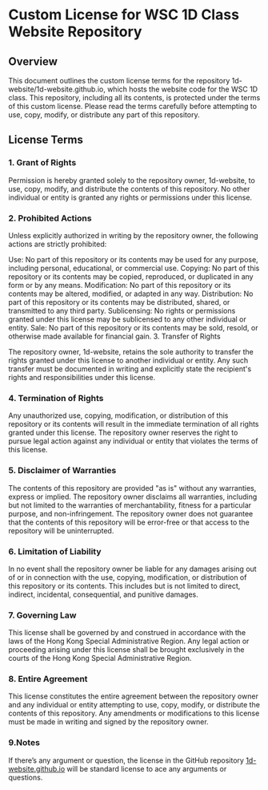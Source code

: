 # Custom License for WSC 1D Class Website Repository

## Overview

This document outlines the custom license terms for the repository 1d-website/1d-website.github.io, which hosts the website code for the WSC 1D class. This repository, including all its contents, is protected under the terms of this custom license. Please read the terms carefully before attempting to use, copy, modify, or distribute any part of this repository.

## License Terms

### 1. Grant of Rights

Permission is hereby granted solely to the repository owner, 1d-website, to use, copy, modify, and distribute the contents of this repository. No other individual or entity is granted any rights or permissions under this license.

### 2. Prohibited Actions

Unless explicitly authorized in writing by the repository owner, the following actions are strictly prohibited:

Use: No part of this repository or its contents may be used for any purpose, including personal, educational, or commercial use.
Copying: No part of this repository or its contents may be copied, reproduced, or duplicated in any form or by any means.
Modification: No part of this repository or its contents may be altered, modified, or adapted in any way.
Distribution: No part of this repository or its contents may be distributed, shared, or transmitted to any third party.
Sublicensing: No rights or permissions granted under this license may be sublicensed to any other individual or entity.
Sale: No part of this repository or its contents may be sold, resold, or otherwise made available for financial gain.
3. Transfer of Rights

The repository owner, 1d-website, retains the sole authority to transfer the rights granted under this license to another individual or entity. Any such transfer must be documented in writing and explicitly state the recipient's rights and responsibilities under this license.

### 4. Termination of Rights

Any unauthorized use, copying, modification, or distribution of this repository or its contents will result in the immediate termination of all rights granted under this license. The repository owner reserves the right to pursue legal action against any individual or entity that violates the terms of this license.

### 5. Disclaimer of Warranties

The contents of this repository are provided "as is" without any warranties, express or implied. The repository owner disclaims all warranties, including but not limited to the warranties of merchantability, fitness for a particular purpose, and non-infringement. The repository owner does not guarantee that the contents of this repository will be error-free or that access to the repository will be uninterrupted.

### 6. Limitation of Liability

In no event shall the repository owner be liable for any damages arising out of or in connection with the use, copying, modification, or distribution of this repository or its contents. This includes but is not limited to direct, indirect, incidental, consequential, and punitive damages.

### 7. Governing Law

This license shall be governed by and construed in accordance with the laws of the Hong Kong Special Administrative Region. Any legal action or proceeding arising under this license shall be brought exclusively in the courts of the Hong Kong Special Administrative Region.

### 8. Entire Agreement

This license constitutes the entire agreement between the repository owner and any individual or entity attempting to use, copy, modify, or distribute the contents of this repository. Any amendments or modifications to this license must be made in writing and signed by the repository owner.

### 9.Notes

If there’s any argument or question, the license in the GitHub repository [1d-website.github.io](http://1d-website.github.io) will be standard license to ace any arguments or questions.